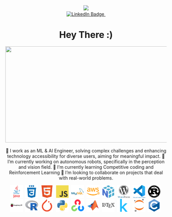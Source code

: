 <div id="header" align="center">
  <img src="https://media.giphy.com/media/3kPDmoWdBpQPNhCnUG/giphy.gif" width="100"/>
</div>

<div id="badges" align="center">
  <a href="https://www.linkedin.com/in/arya-agrawal-b6861b225/">
    <img src="https://img.shields.io/badge/LinkedIn-blue?style=for-the-badge&logo=linkedin&logoColor=white" alt="LinkedIn Badge"/>
  </a>
  
<img src="https://komarev.com/ghpvc/?username=Aryaa6603&style=flat-square&color=blue" alt=""/>
<h1>Hey There :)</h1>

<div align="center">
  <img src="https://media.giphy.com/media/InG7YDwadoTQY/giphy.gif" width="600" height="300"/>
</div>


  :telescope: I work as an ML & AI Engineer, solving complex challenges and enhancing technology accessibility for diverse users, aiming for meaningful impact.
  💬 I’m currently working on autonomous robots, specifically in the perception and vision field.
  🌱 I’m currently learning Competitive coding and Reinforcement Learning
  👯 I’m looking to collaborate on projects that deal with real-world problems. 


  <div>
  <img src="https://github.com/devicons/devicon/blob/master/icons/java/java-original-wordmark.svg" title="Java" alt="Java" width="40" height="40"/>&nbsp;
  <img src="https://github.com/devicons/devicon/blob/master/icons/css3/css3-plain-wordmark.svg"  title="CSS3" alt="CSS" width="40" height="40"/>&nbsp;
  <img src="https://github.com/devicons/devicon/blob/master/icons/html5/html5-original.svg" title="HTML5" alt="HTML" width="40" height="40"/>&nbsp;
  <img src="https://github.com/devicons/devicon/blob/master/icons/javascript/javascript-original.svg" title="JavaScript" alt="JavaScript" width="40" height="40"/>&nbsp;
  <img src="https://github.com/devicons/devicon/blob/master/icons/mysql/mysql-original-wordmark.svg" title="MySQL"  alt="MySQL" width="40" height="40"/>&nbsp;
  <img src="https://github.com/devicons/devicon/blob/master/icons/amazonwebservices/amazonwebservices-plain-wordmark.svg" title="AWS" alt="AWS" width="40" height="40"/>&nbsp;
  <img src="https://github.com/devicons/devicon/blob/master/icons/numpy/numpy-original.svg" title="Git" **alt="Git" width="40" height="40"/>&nbsp;
  <img src="https://github.com/devicons/devicon/blob/master/icons/wordpress/wordpress-original.svg" title="Git" **alt="Git" width="40" height="40"/>&nbsp;
  <img src="https://github.com/devicons/devicon/blob/master/icons/vscode/vscode-original-wordmark.svg" title="Git" **alt="Git" width="40" height="40"/>&nbsp;
  <img src="https://github.com/devicons/devicon/blob/master/icons/rust/rust-plain.svg" title="Git" **alt="Git" width="40" height="40"/>&nbsp;
  <img src="https://github.com/devicons/devicon/blob/master/icons/raspberrypi/raspberrypi-original-wordmark.svg" title="Git" **alt="Git" width="40" height="40"/>&nbsp;
  <img src="https://github.com/devicons/devicon/blob/master/icons/r/r-original.svg" title="Git" **alt="Git" width="40" height="40"/>&nbsp;
  <img src="https://github.com/devicons/devicon/blob/master/icons/pytorch/pytorch-original.svg" title="Git" **alt="Git" width="40" height="40"/>&nbsp;
  <img src="https://github.com/devicons/devicon/blob/master/icons/python/python-original.svg" title="Git" **alt="Git" width="40" height="40"/>&nbsp;
  <img src="https://github.com/devicons/devicon/blob/master/icons/opencv/opencv-original.svg" title="Git" **alt="Git" width="40" height="40"/>&nbsp;
  <img src="https://github.com/devicons/devicon/blob/master/icons/matlab/matlab-original.svg" title="Git" **alt="Git" width="40" height="40"/>&nbsp;
  <img src="https://github.com/devicons/devicon/blob/master/icons/latex/latex-original.svg" title="Git" **alt="Git" width="40" height="40"/>&nbsp;
  <img src="https://github.com/devicons/devicon/blob/master/icons/kaggle/kaggle-original.svg" title="Git" **alt="Git" width="40" height="40"/>&nbsp; 
  <img src="https://github.com/devicons/devicon/blob/master/icons/jupyter/jupyter-original.svg" title="Git" **alt="Git" width="40" height="40"/>&nbsp;
      <img src="https://github.com/devicons/devicon/blob/master/icons/c/c-original.svg" title="Git" **alt="Git" width="40" height="40"/>&nbsp;
</div>
  
<!--
**Aryaa6603/Aryaa6603** is a ✨ _special_ ✨ repository because its `README.md` (this file) appears on your GitHub profile.

Here are some ideas to get you started:

- 🔭 I’m currently working on ...
- 🌱 I’m currently learning ...
- 👯 I’m looking to collaborate on ...
- 🤔 I’m looking for help with ...
- 💬 Ask me about ...
- 📫 How to reach me: ...
- 😄 Pronouns: ...
- ⚡ Fun fact: ...
-->
